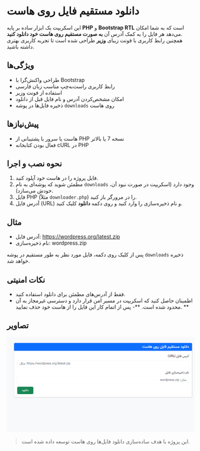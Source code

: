 # دانلود مستقیم فایل روی هاست

این اسکریپت یک ابزار ساده بر پایه **PHP** و **Bootstrap RTL** است که به شما امکان می‌دهد هر فایل را به کمک آدرس آن **به صورت مستقیم روی هاست خود دانلود کنید**.  
همچنین رابط کاربری با فونت زیبای **وزیر** طراحی شده است تا تجربه کاربری بهتری داشته باشید.

## ویژگی‌ها
- طراحی واکنش‌گرا با Bootstrap
- رابط کاربری راست‌به‌چپ مناسب زبان فارسی
- استفاده از فونت وزیر
- امکان مشخص‌کردن آدرس و نام فایل قبل از دانلود
- ذخیره فایل‌ها در پوشه `downloads` روی هاست

## پیش‌نیازها
- هاست یا سرور با پشتیبانی از PHP نسخه 7 یا بالاتر
- فعال بودن کتابخانه cURL در PHP

## نحوه نصب و اجرا
1. فایل پروژه را در هاست خود آپلود کنید.
2. مطمئن شوید که پوشه‌ای به نام `downloads` وجود دارد (اسکریپت در صورت نبود آن، خودش می‌سازد).
3. فایل PHP (مثلاً `downloader.php`) را در مرورگر باز کنید.
4. آدرس فایل (URL) و نام ذخیره‌سازی را وارد کنید و روی دکمه **دانلود** کلیک کنید.

## مثال
- آدرس فایل: https://wordpress.org/latest.zip
- نام ذخیره‌سازی: wordpress.zip

پس از کلیک روی دکمه، فایل مورد نظر به طور مستقیم در پوشه `downloads` ذخیره خواهد شد.

## نکات امنیتی
- فقط از آدرس‌های مطمئن برای دانلود استفاده کنید.
- اطمینان حاصل کنید که اسکریپت در مسیر امن قرار دارد و دسترسی غیرمجاز به آن محدود شده است.
**- پس از اتمام کار این فایل را از هاست خود حذف نمایید.
**
## تصاویر
 ![نمایی از اسکریپت](screenshot.png)

> این پروژه با هدف ساده‌سازی دانلود فایل‌ها روی هاست توسعه داده شده است.

